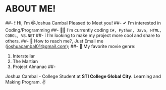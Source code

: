 # ABOUT ME!

##- ❗ Hi, I’m @Joshua Cambal Pleased to Meet you!
##- ✔ I’m interested in Coding/Programming
##- 👨‍💻 I’m currently coding `C#, Python, Java, HTML, COBOL, VB.NET`
##- ❕ I’m looking to make my project more cool and share to others.
##- 📧 How to reach me?, Just Email me (joshuacambal01@gmail.com);
##- 🍿 My favorite movie genre: 
1. Interstellar
2. The Martian
3. Project Almanac
##- 


Joshua Cambal - College Student at **STI College Global City**. Learning and Making Program. ✌

